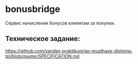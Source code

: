 # bonusbridge
Сервис начисления бонусов клиентам за покупки. 

## Техническое задание:
https://github.com/yandex-praktikum/go-musthave-diploma-tpl/blob/master/SPECIFICATION.md
